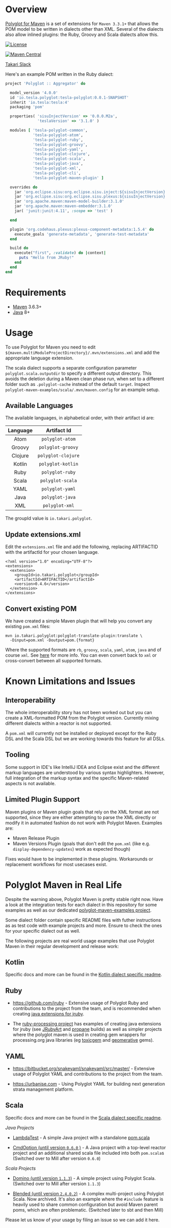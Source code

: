 # Overview

[Polyglot for Maven](http://github.com/takari/polyglot-maven/) is a set of
extensions for `Maven 3.3.1+` that allows the POM model to be written in
dialects other than XML. Several of the dialects also allow inlined plugins: the
Ruby, Groovy and Scala dialects allow this.

[![License](https://img.shields.io/badge/License-EPL%201.0-red.svg)](https://opensource.org/licenses/EPL-1.0)

[![Maven Central](https://img.shields.io/maven-central/v/io.takari.polyglot/polyglot.svg?label=Maven%20Central)](http://search.maven.org/#search%7Cgav%7C1%7Cg%3A%22io.takari.polyglot%22%20AND%20a%3A%22polyglot%22)

[Takari Slack](https://takari.slack.com)

Here's an example POM written in the Ruby dialect:

```ruby
project 'Polyglot :: Aggregator' do

  model_version '4.0.0'
  id 'io.tesla.polyglot:tesla-polyglot:0.0.1-SNAPSHOT'
  inherit 'io.tesla:tesla:4'
  packaging 'pom'

  properties( 'sisuInjectVersion' => '0.0.0.M2a',
              'teslaVersion' => '3.1.0' )

  modules [ 'tesla-polyglot-common',
            'tesla-polyglot-atom',
            'tesla-polyglot-ruby',
            'tesla-polyglot-groovy',
            'tesla-polyglot-yaml',
            'tesla-polyglot-clojure',
            'tesla-polyglot-scala',
            'tesla-polyglot-java',
            'tesla-polyglot-xml',
            'tesla-polyglot-cli',
            'tesla-polyglot-maven-plugin' ]

  overrides do
    jar 'org.eclipse.sisu:org.eclipse.sisu.inject:${sisuInjectVersion}'
    jar 'org.eclipse.sisu:org.eclipse.sisu.plexus:${sisuInjectVersion}'
    jar 'org.apache.maven:maven-model-builder:3.1.0'
    jar 'org.apache.maven:maven-embedder:3.1.0'
    jar( 'junit:junit:4.11', :scope => 'test' )

  end

  plugin 'org.codehaus.plexus:plexus-component-metadata:1.5.4' do
    execute_goals 'generate-metadata', 'generate-test-metadata'
  end

  build do
    execute("first", :validate) do |context|
      puts "Hello from JRuby!"
    end
  end
end
```

# Requirements

* [Maven](http://maven.apache.org) 3.6.3+
* [Java](http://java.sun.com/) 8+

# Usage

To use Polyglot for Maven you need to edit
`${maven.multiModuleProjectDirectory}/.mvn/extensions.xml` and add the
appropriate language extension.

The scala dialect supports a separate configuration parameter
`polyglot.scala.outputdir` to specify a different output directory. This avoids the
deletion during a Maven clean phase run, when set to a different folder such as
`.polyglot-cache` instead of the default `target`. Inspect `polyglot-maven-examples/scala/.mvn/maven.config` for an example setup.

## Available Languages

The available languages, in alphabetical order, with their artifact id are:

| Language | Artifact Id        |
|:--------:|:------------------:|
| Atom     | `polyglot-atom`    |
| Groovy   | `polyglot-groovy`  |
| Clojure  | `polyglot-clojure` |
| Kotlin   | `polyglot-kotlin`  |
| Ruby     | `polyglot-ruby`    |
| Scala    | `polyglot-scala`   |
| YAML     | `polyglot-yaml`    |
| Java     | `polyglot-java`    |
| XML      | `polyglot-xml`     |

The groupId value is `io.takari.polyglot`.

## Update extensions.xml

Edit the `extensions.xml` file and add the following, replacing ARTIFACTID with
the artifactId for your chosen language.

```
<?xml version="1.0" encoding="UTF-8"?>
<extensions>
  <extension>
    <groupId>io.takari.polyglot</groupId>
    <artifactId>ARTIFACTID</artifactId>
    <version>0.4.6</version>
  </extension>
</extensions>
```

## Convert existing POM

We have created a simple Maven plugin that will help you convert any existing
`pom.xml` files:

```
mvn io.takari.polyglot:polyglot-translate-plugin:translate \
  -Dinput=pom.xml -Doutput=pom.{format}
```

Where the supported formats are `rb`, `groovy`, `scala`, `yaml`, `atom`, `java`
and of course `xml`.  See
[here](http://takari.io/2015/03/21/polyglot-maven.html) for more info.  You can
even convert back to `xml` or cross-convert between all supported formats.

# Known Limitations and Issues

## Interoperability

The whole interoperability story has not been worked out but you can create a
XML-formatted POM from the Polyglot version. Currently mixing different dialects
within a reactor is not supported.

A `pom.xml` will currently not be installed or deployed except for the Ruby DSL
and the Scala DSL but we are working towards this feature for all DSLs.

## Tooling

Some support in IDE's like IntelliJ IDEA and Eclipse exist and the different
markup languages are understood by various syntax highlighters. However, full
integration of the markup syntax and the specific Maven-related aspects is not
available.

## Limited Plugin Support

Maven plugins or Maven plugin goals that rely on the XML format are not
supported, since they are either attempting to parse the XML directly or modify
it in automated fashion do not work with Polyglot Maven. Examples are:

- Maven Release Plugin
- Maven Versions Plugin (goals that don't edit the `pom.xml` (like e.g. `display-dependency-updates`) work as expected though)

Fixes would have to be implemented in these plugins. Workarounds or replacement
workflows for most usecases exist.

# Polyglot Maven in Real Life

Despite the warning above, Polyglot Maven is pretty stable right now. Have a
look at the integration tests for each dialect in this repository for some
examples as well as our dedicated
[polyglot-maven-examples project](https://github.com/takari/polyglot-maven-examples).

Some dialect folder contain specific README files with futher instructions as
as test code with example projects and more. Ensure to check the ones for your
specific dialect out as well.

The following projects are real world usage examples that use Polyglot Maven in
their regular development and release work:

## Kotlin

Specific docs and more can be found in the [Kotlin dialect specific readme](./polyglot-kotlin/README.md).

## Ruby

* https://github.com/jruby - Extensive usage of Polyglot Ruby and contributions
  to the project from the team, and is recommended when creating
  [java extensions for jruby](https://github.com/jruby/jruby-examples/tree/master/extensions/basic).
  
* The
  [ruby-processing project](http://ruby-processing.github.io/building/building/)
  has examples of creating java extensions for jruby (see
  [JRubyArt](https://github.com/ruby-processing/JRubyArt) and
  [propane](https://github.com/ruby-processing/propane) builds) as well as
  simpler projects where the polyglot maven is used in creating gem wrappers for
  processing.org java libraries (eg
  [toxicgem](https://github.com/ruby-processing/toxicgem) and
  [geomerative](https://github.com/ruby-processing/propane) gems).

## YAML

* https://bitbucket.org/snakeyaml/snakeyaml/src/master/ - Extensive usage of Polyglot YAML and contributions to
  the project from the team.

* https://urbanise.com - Using Polyglot YAML for building next generation strata
  management platform.

## Scala

Specific docs and more can be found in the [Scala dialect specific readme](./polyglot-scala/README.adoc).


_Java Projects_

* [LambdaTest](https://github.com/lefou/LambdaTest) - A simple Java project with
  a standalone
  [pom.scala](https://github.com/lefou/LambdaTest/blob/master/pom.scala)

* [CmdOption (until version `0.6.0` )](https://github.com/ToToTec/CmdOption/tree/0.6.0) - A Java project with a
  top-level reactor project and an additional shared scala file included into
  both `pom.scala`s (Switched over to Mill after version `0.6.0`)

_Scala Projects_

* [Domino (until version `1.1.3`)](https://github.com/domino-osgi/domino/tree/1.1.3) - A simple project using
  Polyglot Scala. (Switched over to Mill after version `1.1.3`)

* [Blended (until version `2.4.0.2`)](https://github.com/woq-blended/blended/tree/2.4.0.2) - A complex multi-project
  using Polyglot Scala. Now archived. It's also an example where the `#include` feature is
  heavily used to share common configuration but avoid Maven parent poms, which
  are often problematic. (Switched later to sbt and then Mill)

Please let us know of your usage by filing an issue so we can add it here.
